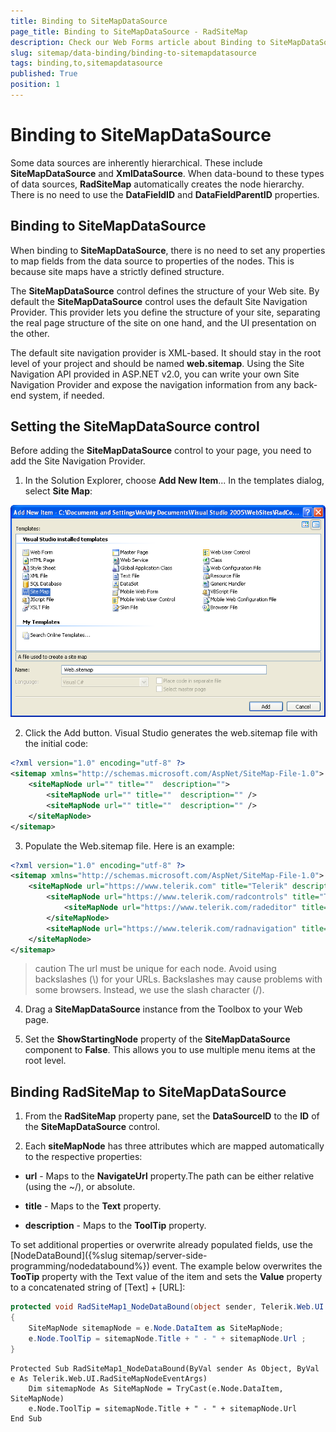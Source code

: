 ```yaml
---
title: Binding to SiteMapDataSource
page_title: Binding to SiteMapDataSource - RadSiteMap
description: Check our Web Forms article about Binding to SiteMapDataSource.
slug: sitemap/data-binding/binding-to-sitemapdatasource
tags: binding,to,sitemapdatasource
published: True
position: 1
---
```


# Binding to SiteMapDataSource

Some data sources are inherently hierarchical. These include **SiteMapDataSource** and **XmlDataSource**. When data-bound to these types of data sources, **RadSiteMap** automatically creates the node hierarchy. There is no need to use the **DataFieldID** and **DataFieldParentID** properties.

## Binding to SiteMapDataSource

When binding to **SiteMapDataSource**, there is no need to set any properties to map fields from the data source to properties of the nodes. This is because site maps have a strictly defined structure.

The **SiteMapDataSource** control defines the structure of your Web site. By default the **SiteMapDataSource** control uses the default Site Navigation Provider. This provider lets you define the structure of your site, separating the real page structure of the site on one hand, and the UI presentation on the other.

The default site navigation provider is XML-based. It should stay in the root level of your project and should be named **web.sitemap**. Using the Site Navigation API provided in ASP.NET v2.0, you can write your own Site Navigation Provider and expose the navigation information from any back-end system, if needed.

## Setting the SiteMapDataSource control

Before adding the **SiteMapDataSource** control to your page, you need to add the Site Navigation Provider.

1. In the Solution Explorer, choose **Add New Item**... In the templates dialog, select **Site Map**:

![New SiteMap](images/sitemap_newsitemap.png)



2. Click the Add button. Visual Studio generates the web.sitemap file with the initial code:

````XML
<?xml version="1.0" encoding="utf-8" ?>
<sitemap xmlns="http://schemas.microsoft.com/AspNet/SiteMap-File-1.0">   
    <siteMapNode url="" title=""  description="">       
        <siteMapNode url="" title=""  description="" />       
        <siteMapNode url="" title=""  description="" />   
    </siteMapNode>
</sitemap>
````

3. Populate the Web.sitemap file. Here is an example:

````XML
<?xml version="1.0" encoding="utf-8" ?>
<sitemap xmlns="http://schemas.microsoft.com/AspNet/SiteMap-File-1.0"> 
    <siteMapNode url="https://www.telerik.com" title="Telerik" description="Telerik home page"> 
        <siteMapNode url="https://www.telerik.com/radcontrols" title="Telerik RadControls for ASP.NET" description="Telerik RadControls for ASP.NET" > 
            <siteMapNode url="https://www.telerik.com/radeditor" title="Telerik RadEditor" description="Telerik RadEditor control"/> 
        </siteMapNode> 
        <siteMapNode url="https://www.telerik.com/radnavigation" title="Telerik RadNavigation controls" description="Telerik RadNavigation controls" /> 
    </siteMapNode>
</sitemap>
````

>caution The url must be unique for each node. Avoid using backslashes (\\) for your URLs. Backslashes may cause problems with some browsers. Instead, we use the slash character (/).
>


4. Drag a **SiteMapDataSource** instance from the Toolbox to your Web page.

5. Set the **ShowStartingNode** property of the **SiteMapDataSource** component to **False**. This allows you to use multiple menu items at the root level.



## Binding RadSiteMap to SiteMapDataSource

1. From the **RadSiteMap** property pane, set the **DataSourceID** to the **ID** of the **SiteMapDataSource** control.

2. Each **siteMapNode** has three attributes which are mapped automatically to the respective properties:

* **url** - Maps to the **NavigateUrl** property.The path can be either relative (using the ~/), or absolute.

* **title** - Maps to the **Text** property.

* **description** - Maps to the **ToolTip** property.

To set additional properties or overwrite already populated fields, use the [NodeDataBound]({%slug sitemap/server-side-programming/nodedatabound%}) event. The example below overwrites the **TooTip** property with the Text value of the item and sets the **Value** property to a concatenated string of [Text] + [URL]:



````C#
protected void RadSiteMap1_NodeDataBound(object sender, Telerik.Web.UI.RadSiteMapNodeEventArgs e)
{   
    SiteMapNode sitemapNode = e.Node.DataItem as SiteMapNode;   
    e.Node.ToolTip = sitemapNode.Title + " - " + sitemapNode.Url ;
}		
````
````VB.NET
Protected Sub RadSiteMap1_NodeDataBound(ByVal sender As Object, ByVal e As Telerik.Web.UI.RadSiteMapNodeEventArgs)
    Dim sitemapNode As SiteMapNode = TryCast(e.Node.DataItem, SiteMapNode)
    e.Node.ToolTip = sitemapNode.Title + " - " + sitemapNode.Url
End Sub
````


